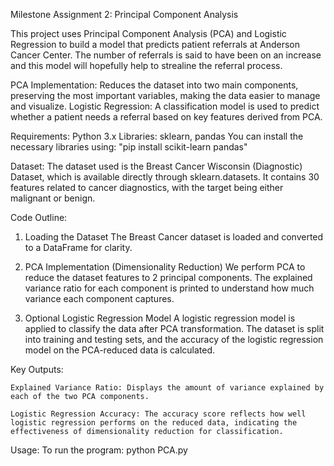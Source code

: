 Milestone Assignment 2: Principal Component Analysis

This project uses Principal Component Analysis (PCA) and Logistic Regression to build a model that predicts patient referrals at Anderson Cancer Center.
The number of referrals is said to have been on an increase and this model will hopefully help to strealine the referral process.

PCA Implementation: Reduces the dataset into two main components, preserving the most important variables, making the data easier to manage and visualize.
Logistic Regression: A classification model is used to predict whether a patient needs a referral based on key features derived from PCA.

Requirements:
    Python 3.x
    Libraries: sklearn, pandas
You can install the necessary libraries using: "pip install scikit-learn pandas"

Dataset:
The dataset used is the Breast Cancer Wisconsin (Diagnostic) Dataset, which is available directly through sklearn.datasets. It contains 30 features related to cancer diagnostics, with the target being either malignant or benign.

Code Outline:

1.  Loading the Dataset
    The Breast Cancer dataset is loaded and converted to a DataFrame for clarity.

2. PCA Implementation (Dimensionality Reduction)
    We perform PCA to reduce the dataset features to 2 principal components.
    The explained variance ratio for each component is printed to understand how much variance each component captures. 

3.  Optional Logistic Regression Model
    A logistic regression model is applied to classify the data after PCA transformation.
    The dataset is split into training and testing sets, and the accuracy of the logistic regression model on the PCA-reduced data is calculated.

Key Outputs:

    Explained Variance Ratio: Displays the amount of variance explained by each of the two PCA components.
    
    Logistic Regression Accuracy: The accuracy score reflects how well logistic regression performs on the reduced data, indicating the effectiveness of dimensionality reduction for classification.

Usage:
    To run the program: 
    python PCA.py



